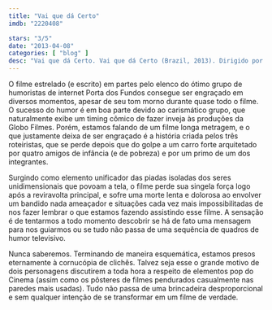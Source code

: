 ```yaml
---
title: "Vai que dá Certo"
imdb: "2220408"

stars: "3/5"
date: "2013-04-08"
categories: [ "blog" ]
desc: "Vai que dá Certo. Vai que dá Certo (Brazil, 2013). Dirigido por Maurício Farias. Escrito por Maurício Farias, Alexandre Morcilo, Fábio Porchat. Com Danton Mello, Lúcio Mauro Filho, Fábio Porchat, Gregório Duvivier, Felipe Abib, Natália Lage, Bruno Mazzeo, Lúcio Mauro, Sérgio Guizé."
---
```

O filme estrelado (e escrito) em partes pelo elenco do ótimo grupo de humoristas de internet Porta dos Fundos consegue ser engraçado em diversos momentos, apesar de seu tom morno durante quase todo o filme. O sucesso do humor é em boa parte devido ao carismático grupo, que naturalmente exibe um timing cômico de fazer inveja às produções da Globo Filmes. Porém, estamos falando de um filme longa metragem, e o que justamente deixa de ser engraçado é a história criada pelos três roteiristas, que se perde depois que do golpe a um carro forte arquitetado por quatro amigos de infância (e de pobreza) e por um primo de um dos integrantes.

Surgindo como elemento unificador das piadas isoladas dos seres unidimensionais que povoam a tela, o filme perde sua singela força logo após a reviravolta principal, e sofre uma morte lenta e dolorosa ao envolver um bandido nada ameaçador e situações cada vez mais impossibilitadas de nos fazer lembrar o que estamos fazendo assistindo esse filme. A sensação é de tentarmos a todo momento descobrir se há de fato uma mensagem para nos guiarmos ou se tudo não passa de uma sequência de quadros de humor televisivo.

Nunca saberemos. Terminando de maneira esquemática, estamos presos eternamente à cornucópia de clichês. Talvez seja esse o grande motivo de dois personagens discutirem a toda hora a respeito de elementos pop do Cinema (assim como os pôsteres de filmes pendurados casualmente nas paredes mais usadas). Tudo não passa de uma brincadeira desproporcional e sem qualquer intenção de se transformar em um filme de verdade.

